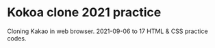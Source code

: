 # Kokoa clone 2021 practice

Cloning Kakao in web browser.
2021-09-06 to 17
HTML & CSS practice codes.
